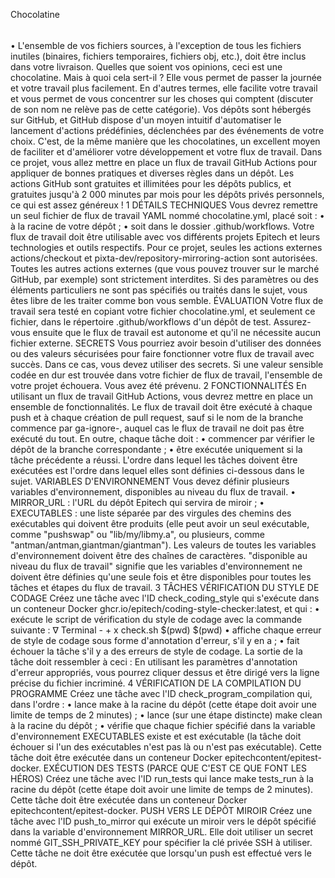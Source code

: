 Chocolatine

######

• L'ensemble de vos fichiers sources, à l'exception de tous les fichiers inutiles (binaires, fichiers temporaires, fichiers obj, etc.), doit être inclus dans votre livraison.
Quelles que soient vos opinions, ceci est une chocolatine.
Mais à quoi cela sert-il ? Elle vous permet de passer la journée et votre travail plus facilement. En d'autres termes, elle facilite votre travail et vous permet de vous concentrer sur les choses qui comptent (discuter de son nom ne relève pas de cette catégorie).
Vos dépôts sont hébergés sur GitHub, et GitHub dispose d'un moyen intuitif d'automatiser le lancement d'actions prédéfinies, déclenchées par des événements de votre choix. C'est, de la même manière que les chocolatines, un excellent moyen de faciliter et d'améliorer votre développement et votre flux de travail.
Dans ce projet, vous allez mettre en place un flux de travail GitHub Actions pour appliquer de bonnes pratiques et diverses règles dans un dépôt.
Les actions GitHub sont gratuites et illimitées pour les dépôts publics, et gratuites jusqu'à 2 000 minutes par mois pour les dépôts privés personnels, ce qui est assez généreux !
1
DÉTAILS TECHNIQUES
Vous devrez remettre un seul fichier de flux de travail YAML nommé chocolatine.yml, placé soit :
• à la racine de votre dépôt ;
• soit dans le dossier .github/workflows.
Votre flux de travail doit être utilisable avec vos différents projets Epitech et leurs technologies et outils respectifs.
Pour ce projet, seules les actions externes actions/checkout et pixta-dev/repository-mirroring-action sont autorisées.
Toutes les autres actions externes (que vous pouvez trouver sur le marché GitHub, par exemple) sont strictement interdites.
Si des paramètres ou des éléments particuliers ne sont pas spécifiés ou traités dans le sujet, vous êtes libre de les traiter comme bon vous semble.
ÉVALUATION
Votre flux de travail sera testé en copiant votre fichier chocolatine.yml, et seulement ce fichier, dans le répertoire .github/workflows d'un dépôt de test.
Assurez-vous ensuite que le flux de travail est autonome et qu'il ne nécessite aucun fichier externe.
SECRETS
Vous pourriez avoir besoin d'utiliser des données ou des valeurs sécurisées pour faire fonctionner votre flux de travail avec succès.
Dans ce cas, vous devez utiliser des secrets.
Si une valeur sensible codée en dur est trouvée dans votre fichier de flux de travail, l'ensemble de votre projet échouera. Vous avez été prévenu.
2
FONCTIONNALITÉS
En utilisant un flux de travail GitHub Actions, vous devrez mettre en place un ensemble de fonctionnalités.
Le flux de travail doit être exécuté à chaque push et à chaque création de pull request, sauf si le nom de la branche commence par ga-ignore-, auquel cas le flux de travail ne doit pas être exécuté du tout.
En outre, chaque tâche doit :
• commencer par vérifier le dépôt de la branche correspondante ;
• être exécutée uniquement si la tâche précédente a réussi.
L'ordre dans lequel les tâches doivent être exécutées est l'ordre dans lequel elles sont définies ci-dessous dans le sujet.
VARIABLES D'ENVIRONNEMENT
Vous devez définir plusieurs variables d'environnement, disponibles au niveau du flux de travail.
• MIRROR_URL : l'URL du dépôt Epitech qui servira de miroir ;
• EXECUTABLES : une liste séparée par des virgules des chemins des exécutables qui doivent être produits (elle peut avoir un seul exécutable, comme "pushswap" ou "lib/my/libmy.a", ou plusieurs, comme "antman/antman,giantman/giantman").
Les valeurs de toutes les variables d'environnement doivent être des chaînes de caractères.
"disponible au niveau du flux de travail" signifie que les variables d'environnement ne doivent être définies qu'une seule fois et être disponibles pour toutes les tâches et étapes du flux de travail.
3
TÂCHES
VÉRIFICATION DU STYLE DE CODAGE
Créez une tâche avec l'ID check_coding_style qui s'exécute dans un conteneur Docker ghcr.io/epitech/coding-style-checker:latest, et qui :
• exécute le script de vérification du style de codage avec la commande suivante :
∇ Terminal - + x
check.sh $(pwd) $(pwd)
• affiche chaque erreur de style de codage sous forme d'annotation d'erreur, s'il y en a ;
• fait échouer la tâche s'il y a des erreurs de style de codage.
La sortie de la tâche doit ressembler à ceci :
En utilisant les paramètres d'annotation d'erreur appropriés, vous pourrez cliquer dessus et être dirigé vers la ligne précise du fichier incriminé.
4
VÉRIFICATION DE LA COMPILATION DU PROGRAMME
Créez une tâche avec l'ID check_program_compilation qui, dans l'ordre :
• lance make à la racine du dépôt (cette étape doit avoir une limite de temps de 2 minutes) ;
• lance (sur une étape distincte) make clean à la racine du dépôt ;
• vérifie que chaque fichier spécifié dans la variable d'environnement EXECUTABLES existe et est exécutable (la tâche doit échouer si l'un des exécutables n'est pas là ou n'est pas exécutable).
Cette tâche doit être exécutée dans un conteneur Docker epitechcontent/epitest-docker.
EXÉCUTION DES TESTS (PARCE QUE C'EST CE QUE FONT LES HÉROS)
Créez une tâche avec l'ID run_tests qui lance make tests_run à la racine du dépôt (cette étape doit avoir une limite de temps de 2 minutes).
Cette tâche doit être exécutée dans un conteneur Docker epitechcontent/epitest-docker.
PUSH VERS LE DÉPÔT MIROIR
Créez une tâche avec l'ID push_to_mirror qui exécute un miroir vers le dépôt spécifié dans la variable d'environnement MIRROR_URL.
Elle doit utiliser un secret nommé GIT_SSH_PRIVATE_KEY pour spécifier la clé privée SSH à utiliser.
Cette tâche ne doit être exécutée que lorsqu'un push est effectué vers le dépôt.

######